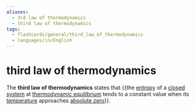 ```yaml
---
aliases:
  - 3rd law of thermodynamics
  - third law of thermodynamics
tags:
  - flashcards/general/third_law_of_thermodynamics
  - languages/in/English
---
```


# third law of thermodynamics

The __third law of thermodynamics__ states that {{the [entropy](entropy.md) of a [closed system](closed%20system.md) at [thermodynamic equilibrium](thermodynamic%20equilibrium.md) tends to a constant value when its [temperature](temperature.md) approaches [absolute zero](absolute%20zero.md)}}. <!--SR:!2023-12-27,10,270-->
